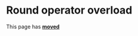 # Round operator overload

This page has [**moved**](https://lib-docs.delphidabbler.com/Fractions/0/API/TFraction-Round)